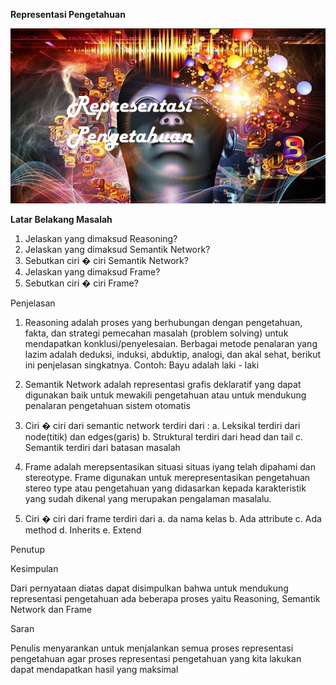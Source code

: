 **Representasi Pengetahuan**

<p align="center">
  	<img src="/image/tugas2.png">

**Latar Belakang Masalah**

1. Jelaskan  yang dimaksud Reasoning?
2. Jelaskan yang dimaksud Semantik Network?
3. Sebutkan  ciri � ciri Semantik Network?
4. Jelaskan  yang dimaksud Frame?
5. Sebutkan  ciri � ciri Frame?

Penjelasan

1. Reasoning adalah proses yang berhubungan dengan pengetahuan, fakta, dan strategi pemecahan masalah (problem solving) untuk mendapatkan konklusi/penyelesaian. Berbagai metode penalaran yang lazim adalah deduksi, induksi, abduktip, analogi, dan akal sehat, berikut ini penjelasan singkatnya. Contoh: Bayu adalah laki - laki
2. Semantik Network adalah representasi grafis deklaratif yang dapat digunakan baik untuk mewakili pengetahuan atau untuk mendukung penalaran pengetahuan sistem otomatis

3. Ciri � ciri dari semantic network terdiri dari :
a. Leksikal terdiri dari node(titik) dan edges(garis)
b. Struktural terdiri dari head dan tail
c. Semantik terdiri dari batasan masalah

4. Frame adalah merepsentasikan situasi situas iyang telah dipahami dan stereotype. Frame digunakan untuk merepresentasikan pengetahuan stereo type atau pengetahuan yang didasarkan kepada karakteristik yang sudah dikenal yang merupakan pengalaman masalalu.
5. Ciri � ciri dari frame terdiri dari
a. da nama kelas
b. Ada attribute
c. Ada method
d. Inherits
e. Extend

Penutup

Kesimpulan

Dari pernyataan diatas dapat disimpulkan bahwa untuk mendukung representasi pengetahuan ada beberapa proses yaitu Reasoning, Semantik Network dan Frame

Saran

Penulis menyarankan untuk menjalankan semua proses representasi pengetahuan agar proses representasi pengetahuan yang kita lakukan dapat mendapatkan hasil yang maksimal